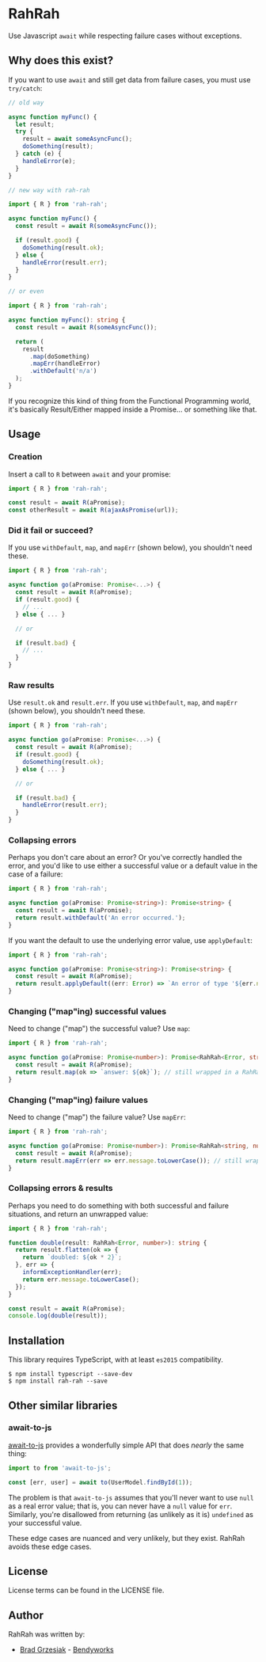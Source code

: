 # RahRah

Use Javascript `await` while respecting failure cases without exceptions.

## Why does this exist?

If you want to use `await` and still get data from failure cases, you must use `try/catch`:

```typescript
// old way

async function myFunc() {
  let result;
  try {
    result = await someAsyncFunc();
    doSomething(result);
  } catch (e) {
    handleError(e);
  }
}

// new way with rah-rah

import { R } from 'rah-rah';

async function myFunc() {
  const result = await R(someAsyncFunc());

  if (result.good) {
    doSomething(result.ok);
  } else {
    handleError(result.err);
  }
}

// or even

import { R } from 'rah-rah';

async function myFunc(): string {
  const result = await R(someAsyncFunc());

  return (
    result
      .map(doSomething)
      .mapErr(handleError)
      .withDefault('n/a')
  );
}
```

If you recognize this kind of thing from the Functional Programming world, it's basically Result/Either mapped inside a Promise... or something like that.

## Usage

### Creation

Insert a call to `R` between `await` and your promise:

```typescript
import { R } from 'rah-rah';

const result = await R(aPromise);
const otherResult = await R(ajaxAsPromise(url));
```

### Did it fail or succeed?

If you use `withDefault`, `map`, and `mapErr` (shown below), you shouldn't
need these.

```typescript
import { R } from 'rah-rah';

async function go(aPromise: Promise<...>) {
  const result = await R(aPromise);
  if (result.good) {
    // ...
  } else { ... }

  // or

  if (result.bad) {
    // ...
  }
}
```

### Raw results

Use `result.ok` and `result.err`. If you use `withDefault`, `map`, and `mapErr`
(shown below), you shouldn't need these.

```typescript
import { R } from 'rah-rah';

async function go(aPromise: Promise<...>) {
  const result = await R(aPromise);
  if (result.good) {
    doSomething(result.ok);
  } else { ... }

  // or

  if (result.bad) {
    handleError(result.err);
  }
}
```

### Collapsing errors

Perhaps you don't care about an error? Or you've correctly handled the error,
and you'd like to use either a successful value or a default value in the case
of a failure:

```typescript
import { R } from 'rah-rah';

async function go(aPromise: Promise<string>): Promise<string> {
  const result = await R(aPromise);
  return result.withDefault('An error occurred.');
}
```

If you want the default to use the underlying error value, use `applyDefault`:


```typescript
import { R } from 'rah-rah';

async function go(aPromise: Promise<string>): Promise<string> {
  const result = await R(aPromise);
  return result.applyDefault((err: Error) => `An error of type '${err.name}' occurred.`);
}
```

### Changing ("map"ing) successful values

Need to change ("map") the successful value? Use `map`:

```typescript
import { R } from 'rah-rah';

async function go(aPromise: Promise<number>): Promise<RahRah<Error, string>> {
  const result = await R(aPromise);
  return result.map(ok => `answer: ${ok}`); // still wrapped in a RahRah object!
}
```


### Changing ("map"ing) failure values

Need to change ("map") the failure value? Use `mapErr`:

```typescript
import { R } from 'rah-rah';

async function go(aPromise: Promise<number>): Promise<RahRah<string, number>> {
  const result = await R(aPromise);
  return result.mapErr(err => err.message.toLowerCase()); // still wrapped in a RahRah object!
}
```

### Collapsing errors & results

Perhaps you need to do something with both successful and failure situations,
and return an unwrapped value:

```typescript
import { R } from 'rah-rah';

function double(result: RahRah<Error, number>): string {
  return result.flatten(ok => {
    return `doubled: ${ok * 2}`;
  }, err => {
    informExceptionHandler(err);
    return err.message.toLowerCase();
  });
}

const result = await R(aPromise);
console.log(double(result));
```

## Installation

This library requires TypeScript, with at least `es2015` compatibility.

    $ npm install typescript --save-dev
    $ npm install rah-rah --save


## Other similar libraries

### await-to-js

[await-to-js][to] provides a wonderfully simple API that does _nearly_ the
same thing:

```typescript
import to from 'await-to-js';

const [err, user] = await to(UserModel.findById(1));
```

The problem is that `await-to-js` assumes that you'll never want to use `null`
as a real error value; that is, you can never have a `null` value for `err`.
Similarly, you're disallowed from returning (as unlikely as it is) `undefined`
as your successful value.

These edge cases are nuanced and very unlikely, but they exist. RahRah avoids
these edge cases.

## License

License terms can be found in the LICENSE file.

## Author

RahRah was written by:

* [Brad Grzesiak](https://twitter.com/listrophy) - [Bendyworks](https://bendyworks.com)

[to]: https://github.com/scopsy/await-to-js
